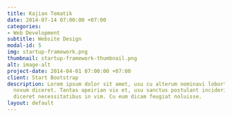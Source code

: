 ```yaml
---
title: Kajian Tematik
date: 2014-07-14 07:00:00 +07:00
categories:
- Web Development
subtitle: Website Design
modal-id: 5
img: startup-framework.png
thumbnail: startup-framework-thumbnail.png
alt: image-alt
project-date: 2014-04-01 07:00:00 +07:00
client: Start Bootstrap
description: Lorem ipsum dolor sit amet, usu cu alterum nominavi lobortis. At duo
  novum diceret. Tantas apeirian vix et, usu sanctus postulant inciderint ut, populo
  diceret necessitatibus in vim. Cu eum dicam feugiat noluisse.
layout: default
---
```


